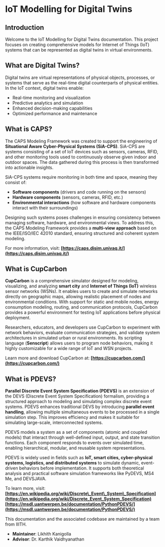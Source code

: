 # IoT Modelling for Digital Twins

## Introduction

Welcome to the IoT Modelling for Digital Twins documentation. This project focuses on creating comprehensive models for Internet of Things (IoT) systems that can be represented as digital twins in virtual environments.

## What are Digital Twins?

Digital twins are virtual representations of physical objects, processes, or systems that serve as the real-time digital counterparts of physical entities. In the IoT context, digital twins enable:

- Real-time monitoring and visualization
- Predictive analytics and simulation
- Enhanced decision-making capabilities
- Optimized performance and maintenance


## What is CAPS?

The CAPS Modeling Framework was created to support the engineering of **Situational Aware Cyber-Physical Systems (SiA-CPS)**. SiA-CPS are systems consisting of a set of IoT devices such as sensors, cameras, RFID, and other monitoring tools used to continuously observe given indoor and outdoor spaces. The data gathered during this process is then transformed into actionable insights.

SiA-CPS systems require monitoring in both time and space, meaning they consist of:

- **Software components** (drivers and code running on the sensors)
- **Hardware components** (sensors, cameras, RFID, etc.)
- **Environmental interactions** (how software and hardware components interact with their surroundings)

Designing such systems poses challenges in ensuring consistency between managing software, hardware, and environmental views. To address this, the CAPS Modeling Framework provides a **multi-view approach** based on the IEEE/ISO/IEC 42010 standard, ensuring structured and coherent system modeling.

For more information, visit: **[https://caps.disim.univaq.it/](https://caps.disim.univaq.it/)**

## What is CupCarbon

**CupCarbon** is a comprehensive simulator designed for modeling, visualizing, and analyzing **smart city** and **Internet of Things (IoT)** wireless sensor networks (WSNs). It enables users to create and simulate networks directly on geographic maps, allowing realistic placement of nodes and environmental conditions. With support for static and mobile nodes, energy consumption modeling, routing, and communication protocols, CupCarbon provides a powerful environment for testing IoT applications before physical deployment.

Researchers, educators, and developers use CupCarbon to experiment with network behaviors, evaluate communication strategies, and validate system architectures in simulated urban or rural environments. Its scripting language (**Senscript**) allows users to program node behaviors, making it highly customizable for a wide range of IoT and WSN projects.

Learn more and download CupCarbon at: **[https://cupcarbon.com/](https://cupcarbon.com/)**

## What is PDEVS?

**Parallel Discrete Event System Specification (PDEVS)** is an extension of the DEVS (Discrete Event System Specification) formalism, providing a structured approach to modeling and simulating complex discrete event systems. PDEVS enhances traditional DEVS by introducing **parallel event handling**, allowing multiple simultaneous events to be processed in a single simulation step. This improves efficiency and makes it suitable for simulating large-scale, interconnected systems.

PDEVS models a system as a set of components (atomic and coupled models) that interact through well-defined input, output, and state transition functions. Each component responds to events over simulated time, enabling hierarchical, modular, and reusable system representations.

PDEVS is widely used in fields such as **IoT, smart cities, cyber-physical systems, logistics, and distributed systems** to simulate dynamic, event-driven behaviors before implementation. It supports both theoretical analysis and practical software simulation frameworks like PyDEVS, MS4 Me, and DEVSJAVA.

To learn more, visit: **[https://en.wikipedia.org/wiki/Discrete\_Event\_System\_Specification](https://en.wikipedia.org/wiki/Discrete_Event_System_Specification)**
**[https://msdl.uantwerpen.be/documentation/PythonPDEVS/](https://msdl.uantwerpen.be/documentation/PythonPDEVS/)**

This documentation and the associated codebase are maintained by a team from IIITH. 

- **Maintainer**: Likhith Kanigolla
- **Advisor**: Dr. Karthik Vaidhyanathan